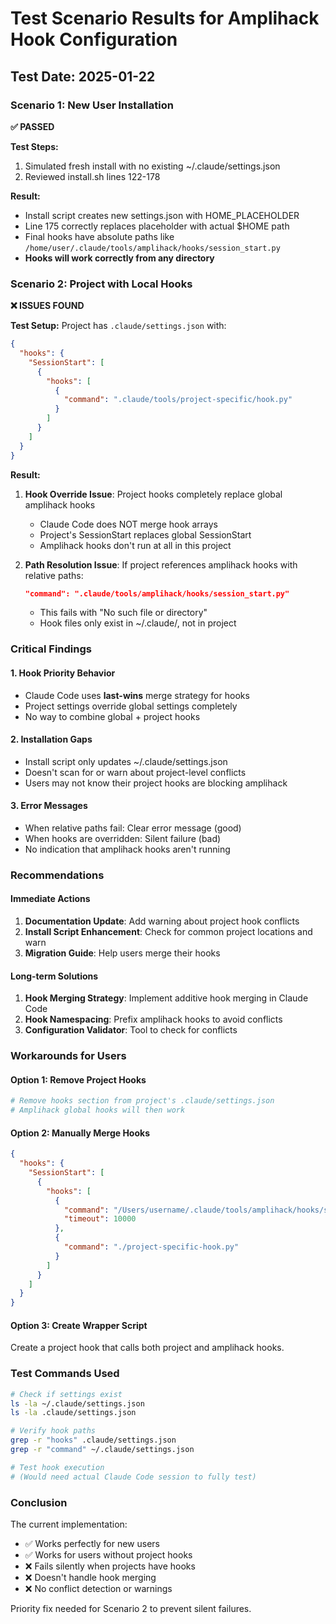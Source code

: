 # Test Scenario Results for Amplihack Hook Configuration

## Test Date: 2025-01-22

### Scenario 1: New User Installation

**✅ PASSED**

**Test Steps:**

1. Simulated fresh install with no existing ~/.claude/settings.json
2. Reviewed install.sh lines 122-178

**Result:**

- Install script creates new settings.json with HOME_PLACEHOLDER
- Line 175 correctly replaces placeholder with actual $HOME path
- Final hooks have absolute paths like
  `/home/user/.claude/tools/amplihack/hooks/session_start.py`
- **Hooks will work correctly from any directory**

### Scenario 2: Project with Local Hooks

**❌ ISSUES FOUND**

**Test Setup:** Project has `.claude/settings.json` with:

```json
{
  "hooks": {
    "SessionStart": [
      {
        "hooks": [
          {
            "command": ".claude/tools/project-specific/hook.py"
          }
        ]
      }
    ]
  }
}
```

**Result:**

1. **Hook Override Issue**: Project hooks completely replace global amplihack
   hooks
   - Claude Code does NOT merge hook arrays
   - Project's SessionStart replaces global SessionStart
   - Amplihack hooks don't run at all in this project

2. **Path Resolution Issue**: If project references amplihack hooks with
   relative paths:

   ```json
   "command": ".claude/tools/amplihack/hooks/session_start.py"
   ```

   - This fails with "No such file or directory"
   - Hook files only exist in ~/.claude/, not in project

### Critical Findings

#### 1. Hook Priority Behavior

- Claude Code uses **last-wins** merge strategy for hooks
- Project settings override global settings completely
- No way to combine global + project hooks

#### 2. Installation Gaps

- Install script only updates ~/.claude/settings.json
- Doesn't scan for or warn about project-level conflicts
- Users may not know their project hooks are blocking amplihack

#### 3. Error Messages

- When relative paths fail: Clear error message (good)
- When hooks are overridden: Silent failure (bad)
- No indication that amplihack hooks aren't running

### Recommendations

#### Immediate Actions

1. **Documentation Update**: Add warning about project hook conflicts
2. **Install Script Enhancement**: Check for common project locations and warn
3. **Migration Guide**: Help users merge their hooks

#### Long-term Solutions

1. **Hook Merging Strategy**: Implement additive hook merging in Claude Code
2. **Hook Namespacing**: Prefix amplihack hooks to avoid conflicts
3. **Configuration Validator**: Tool to check for conflicts

### Workarounds for Users

#### Option 1: Remove Project Hooks

```bash
# Remove hooks section from project's .claude/settings.json
# Amplihack global hooks will then work
```

#### Option 2: Manually Merge Hooks

```json
{
  "hooks": {
    "SessionStart": [
      {
        "hooks": [
          {
            "command": "/Users/username/.claude/tools/amplihack/hooks/session_start.py",
            "timeout": 10000
          },
          {
            "command": "./project-specific-hook.py"
          }
        ]
      }
    ]
  }
}
```

#### Option 3: Create Wrapper Script

Create a project hook that calls both project and amplihack hooks.

### Test Commands Used

```bash
# Check if settings exist
ls -la ~/.claude/settings.json
ls -la .claude/settings.json

# Verify hook paths
grep -r "hooks" .claude/settings.json
grep -r "command" ~/.claude/settings.json

# Test hook execution
# (Would need actual Claude Code session to fully test)
```

### Conclusion

The current implementation:

- ✅ Works perfectly for new users
- ✅ Works for users without project hooks
- ❌ Fails silently when projects have hooks
- ❌ Doesn't handle hook merging
- ❌ No conflict detection or warnings

Priority fix needed for Scenario 2 to prevent silent failures.
